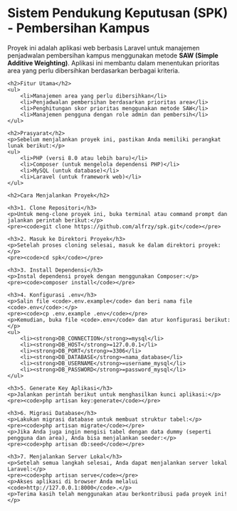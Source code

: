 <!DOCTYPE html>
<html lang="en">
<head>
    <meta charset="UTF-8">
    <meta name="viewport" content="width=device-width, initial-scale=1.0">
    <title>README - SPK Pembersihan Kampus</title>
</head>
<body>
    <h1>Sistem Pendukung Keputusan (SPK) - Pembersihan Kampus</h1>
    <p>Proyek ini adalah aplikasi web berbasis Laravel untuk manajemen penjadwalan pembersihan kampus menggunakan metode <strong>SAW (Simple Additive Weighting)</strong>. Aplikasi ini membantu dalam menentukan prioritas area yang perlu dibersihkan berdasarkan berbagai kriteria.</p>

    <h2>Fitur Utama</h2>
    <ul>
        <li>Manajemen area yang perlu dibersihkan</li>
        <li>Penjadwalan pembersihan berdasarkan prioritas area</li>
        <li>Penghitungan skor prioritas menggunakan metode SAW</li>
        <li>Manajemen pengguna dengan role admin dan pembersih</li>
    </ul>

    <h2>Prasyarat</h2>
    <p>Sebelum menjalankan proyek ini, pastikan Anda memiliki perangkat lunak berikut:</p>
    <ul>
        <li>PHP (versi 8.0 atau lebih baru)</li>
        <li>Composer (untuk mengelola dependensi PHP)</li>
        <li>MySQL (untuk database)</li>
        <li>Laravel (untuk framework web)</li>
    </ul>

    <h2>Cara Menjalankan Proyek</h2>

    <h3>1. Clone Repositori</h3>
    <p>Untuk meng-clone proyek ini, buka terminal atau command prompt dan jalankan perintah berikut:</p>
    <pre><code>git clone https://github.com/alfrzy/spk.git</code></pre>

    <h3>2. Masuk ke Direktori Proyek</h3>
    <p>Setelah proses cloning selesai, masuk ke dalam direktori proyek:</p>
    <pre><code>cd spk</code></pre>

    <h3>3. Install Dependensi</h3>
    <p>Instal dependensi proyek dengan menggunakan Composer:</p>
    <pre><code>composer install</code></pre>

    <h3>4. Konfigurasi .env</h3>
    <p>Salin file <code>.env.example</code> dan beri nama file <code>.env</code>:</p>
    <pre><code>cp .env.example .env</code></pre>
    <p>Kemudian, buka file <code>.env</code> dan atur konfigurasi berikut:</p>
    <ul>
        <li><strong>DB_CONNECTION</strong>=mysql</li>
        <li><strong>DB_HOST</strong>=127.0.0.1</li>
        <li><strong>DB_PORT</strong>=3306</li>
        <li><strong>DB_DATABASE</strong>=nama_database</li>
        <li><strong>DB_USERNAME</strong>=username_mysql</li>
        <li><strong>DB_PASSWORD</strong>=password_mysql</li>
    </ul>

    <h3>5. Generate Key Aplikasi</h3>
    <p>Jalankan perintah berikut untuk menghasilkan kunci aplikasi:</p>
    <pre><code>php artisan key:generate</code></pre>

    <h3>6. Migrasi Database</h3>
    <p>Lakukan migrasi database untuk membuat struktur tabel:</p>
    <pre><code>php artisan migrate</code></pre>
    <p>Jika Anda juga ingin mengisi tabel dengan data dummy (seperti pengguna dan area), Anda bisa menjalankan seeder:</p>
    <pre><code>php artisan db:seed</code></pre>

    <h3>7. Menjalankan Server Lokal</h3>
    <p>Setelah semua langkah selesai, Anda dapat menjalankan server lokal Laravel:</p>
    <pre><code>php artisan serve</code></pre>
    <p>Akses aplikasi di browser Anda melalui <code>http://127.0.0.1:8000</code>.</p>
    <p>Terima kasih telah menggunakan atau berkontribusi pada proyek ini!</p>
</body>
</html>
